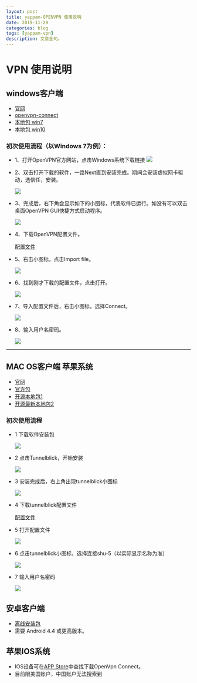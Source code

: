 ```yaml
---
layout: post
title: yappam-OPENVPN 使用说明
date: 2019-11-29
categories: blog
tags: [yappam-vpn]
description: 文章金句。
---
```


# VPN 使用说明

## windows客户端
* [官网](https://openvpn.net/index.php/open-source/downloads.html)
* [openvpn-connect](https://wangyp.cf/assets/img/vpn/openvpn-connect-3.3.2.2475_signed.msi)
* [本地包 win7](https://wangyp.cf/assets/img/vpn/openvpn-install-2.4.8-I602-Win7.zip)
* [本地包 win10](https://wangyp.cf/assets/img/vpn/openvpn-install-2.4.8-I602-Win10.zip)

### 初次使用流程（以Windows 7为例）：
  - 1、打开OpenVPN官方网站，点击Windows系统下载链接 
    ![](/assets/img/vpn/20191129175138.png)

    
  - 2、双击打开下载的软件，一路Next直到安装完成。期间会安装虚拟网卡驱动，选信任，安装。
  
    ![](/assets/img/vpn/F646949762CA4735CE8D78D9B7A_0DD3DFD6_DBD0.jpg)
    
  - 3、完成后，右下角会显示如下的小图标，代表软件已运行。如没有可以双击桌面OpenVPN GUI快捷方式启动程序。
  
    ![](/assets/img/vpn/43C905C3D61791F5CDCBA50302A_6E273245_35A1.jpg)
    
  - 4、下载OpenVPN配置文件。
    
    
    
    [配置文件](http://vpn.yappam.com/yappam.ovpn)
    
  - 5、右击小图标，点击Import file。
  
    ![](/assets/img/vpn/FA794E6843F536C84B39BDC8CEE_3A5A9624_77EB.jpg)
    
  - 6、找到刚才下载的配置文件，点击打开。
  
    ![](/assets/img/vpn/20191129180000.png)
    
  - 7、导入配置文件后，右击小图标，选择Connect。
  
    ![](/assets/img/vpn/0D348A4E750812659819DCE2FC4_F3FB9874_777F.jpg)
    
  - 8、输入用户名密码。
  
    ![](/assets/img/vpn/5BC602E1DE435EA1D8EA21E91C6_66922AF2_1443B.jpg)

---

## MAC OS客户端  苹果系统


* [官网](https://tunnelblick.net/downloads.html)
* [官方包](https://wangyp.cf/assets/img/vpn/openvpn-connect-3.3.1.4000_signed.dmg)
* [开源本地包1](https://wangyp.cf/assets/img/vpn/Tunnelblick_3.7.9a_build_5321.dmg)
* [开源最新本地包2](https://wangyp.cf/assets/img/vpn/Tunnelblick_3.8.5a_build_5671.dmg)
### 初次使用流程
   - 1 下载软件安装包
   
     ![](/assets/img/vpn/C9752C85453FB7404E4C3F97221_354E614C_30000.jpg)
     
   - 2 点击Tunnelblick，开始安装
   
     ![](/assets/img/vpn/F5A98D5BA40B6D7D873BEE7D6C0_22071BAB_12504.jpg)
     
   - 3 安装完成后，右上角出现tunnelblick小图标
   
     ![](/assets/img/vpn/4058E5804681FCF6484BBD0FC1C_8061AA20_107F.jpg)
     
   - 4 下载tunnelblick配置文件
     
     
     
     [配置文件](http://vpn.yappam.com/yappam.ovpn)
     
   - 5 打开配置文件
   
     ![](/assets/img/vpn/CC3B270A8E85D40767D8521D678_7476B369_43CE.jpg)
     
   - 6 点击tunnelblick小图标，选择连接shu-5（以实际显示名称为准）
   
     ![](/assets/img/vpn/1953412AAE0C29A1F7622EC30D7_32329133_3770.jpg)
     
   - 7 输入用户名密码
   
     ![](https://wangyp.cf/assets/img/vpn/5A3191831DC9F5FAD445CF6AD87_A91343F6_6BFB.jpg)
	 
	 
 ## 安卓客户端 
 
 * [离线安装包](https://wangyp.cf/assets/img/vpn/openvpn-connect-3-2-5.apk)
 * 需要 Android 4.4 或更高版本。
 
 
 
 ## 苹果IOS系统
 
 * IOS设备可在[APP Store](https://apps.apple.com/us/app/openvpn-connect/id590379981)中查找下载OpenVpn Connect。
 * 目前限美国账户，中国账户无法搜索到